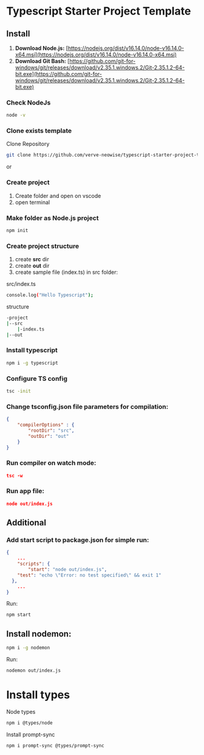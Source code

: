 # Typescript Starter Project Template

## Install

1. **Download Node.js:** [https://nodejs.org/dist/v16.14.0/node-v16.14.0-x64.msi](https://nodejs.org/dist/v16.14.0/node-v16.14.0-x64.msi)
2. **Download Git Bash:** [https://github.com/git-for-windows/git/releases/download/v2.35.1.windows.2/Git-2.35.1.2-64-bit.exe](https://github.com/git-for-windows/git/releases/download/v2.35.1.windows.2/Git-2.35.1.2-64-bit.exe)

### Check NodeJs

```bash
node -v
```

### Clone exists template

Clone Repository

```bash
git clone https://github.com/verve-neowise/typescript-starter-project-template.git
```

or

### Create project

1. Create folder and open on vscode
2. open terminal

### Make folder as Node.js project

```bash
npm init
```

### Create project structure

1. create **src** dir
2. create **out** dir
3. create sample file (index.ts) in src folder:

src/index.ts

```bash
console.log("Hello Typescript");
```

structure

```bash
-project
|--src
	|-index.ts
|--out 
```

### **Install typescript**

```bash
npm i -g typescript
```

### Configure TS config

```bash
tsc -init
```

### **Change tsconfig.json file parameters for compilation:**

```json
{
	"compilerOptions" : {
		"rootDir": "src",
		"outDir": "out"
	}
}
```

### Run compiler on watch mode:

```json
tsc -w
```

### Run app file:

```json
node out/index.js
```

## Additional

### Add start script to **package.json** for simple run:

```json
{
	...
	"scripts": {
		"start": "node out/index.js",
    "test": "echo \"Error: no test specified\" && exit 1"
  },
	...
}
```

Run:

```bash
npm start
```

## Install nodemon:

```bash
npm i -g nodemon
```

Run:

```bash
nodemon out/index.js
```

# Install types

Node types
```bash
npm i @types/node
```

Install prompt-sync
```bash
npm i prompt-sync @types/prompt-sync
```
